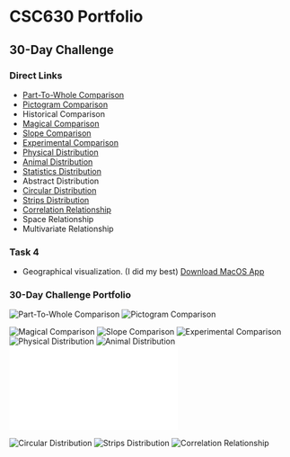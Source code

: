# CSC630 Portfolio
## 30-Day Challenge
### Direct Links
- [Part-To-Whole Comparison](PartToWhole.jpeg)
- [Pictogram Comparison](Pictogram.png)
- Historical Comparison
- [Magical Comparison](Magical.png)
- [Slope Comparison](LebanonTrade.png)
- [Experimental Comparison](NuclearTests.png)
- [Physical Distribution](HockeyFights.png)
- [Animal Distribution](VermontAnimalCollisions.png)
- [Statistics Distribution](NBAStats.pdf)
- Abstract Distribution
- [Circular Distribution](SunflowerSpiral.png)
- [Strips Distribution](Strips.png)
- [Correlation Relationship](MoreCarStuff.png)
- Space Relationship
- Multivariate Relationship
### Task 4
- Geographical visualization. (I did my best) [Download MacOS App](https://github.com/cabouezzi22/CSC630-Portfolio/raw/main/BostonCommute.zip)

### 30-Day Challenge Portfolio
![Part-To-Whole Comparison](PartToWhole.jpeg)
![Pictogram Comparison](Pictogram.png)

![Magical Comparison](Magical.png)
![Slope Comparison](LebanonTrade.png)
![Experimental Comparison](NuclearTests.png)
![Physical Distribution](HockeyFights.png)
![Animal Distribution](VermontAnimalCollisions.png)
![Statistics Distribution](NBAStats.pdf)

![Circular Distribution](SunflowerSpiral.png)
![Strips Distribution](Strips.png)
![Correlation Relationship](MoreCarStuff.png)


